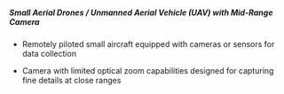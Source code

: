 ##### **Small Aerial Drones / Unmanned Aerial Vehicle (UAV) with Mid-Range Camera**

- Remotely piloted small aircraft equipped with cameras or sensors for data collection 

- Camera with limited optical zoom capabilities designed for capturing fine details at close ranges